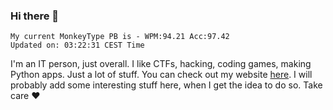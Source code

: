 ### Hi there 👋
<!-- PB START -->
```
My current MonkeyType PB is - WPM:94.21 Acc:97.42
Updated on: 03:22:31 CEST Time
```
<!-- PB END -->
I'm an IT person, just overall. I like CTFs, hacking, coding games, making Python apps. Just a lot of stuff.
You can check out my website [here](https://skill3472.github.io/).
I will probably add some interesting stuff here, when I get the idea to do so. Take care ❤️
